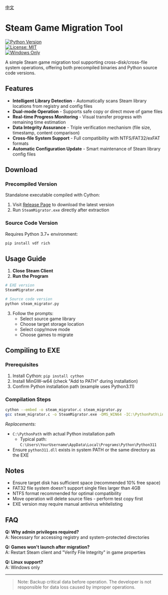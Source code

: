 [中文](README_zh.md)

# Steam Game Migration Tool

[![Python Version](https://img.shields.io/badge/python-3.7%2B-blue)](https://www.python.org/)  
[![License: MIT](https://img.shields.io/badge/License-MIT-yellow.svg)](https://opensource.org/licenses/MIT)  
[![Windows Only](https://img.shields.io/badge/platform-Windows-lightgrey)](https://www.microsoft.com/windows)

A simple Steam game migration tool supporting cross-disk/cross-file system operations, offering both precompiled binaries and Python source code versions.

## Features

- **Intelligent Library Detection** - Automatically scans Steam library locations from registry and config files
- **Dual-mode Operation** - Supports safe copy or direct move of game files
- **Real-time Progress Monitoring** - Visual transfer progress with remaining time estimation
- **Data Integrity Assurance** - Triple verification mechanism (file size, timestamp, content comparison)
- **Cross-file System Support** - Full compatibility with NTFS/FAT32/exFAT formats
- **Automatic Configuration Update** - Smart maintenance of Steam library config files

## Download

### Precompiled Version

Standalone executable compiled with Cython:

1. Visit [Release Page](https://github.com/Zucker-jex/SteamMigrator/releases) to download the latest version
2. Run `SteamMigrator.exe` directly after extraction

### Source Code Version

Requires Python 3.7+ environment:

```bash
pip install vdf rich
```

## Usage Guide

1. **Close Steam Client**
2. **Run the Program**

```bash
# EXE version
SteamMigrator.exe

# Source code version
python steam_migrator.py
```

3. Follow the prompts:
   - Select source game library
   - Choose target storage location
   - Select copy/move mode
   - Choose games to migrate

## Compiling to EXE

### Prerequisites

1. Install Cython: `pip install cython`
2. Install MinGW-w64 (check "Add to PATH" during installation)
3. Confirm Python installation path (example uses Python3.11)

### Compilation Steps

```bash
cython --embed -o steam_migrator.c steam_migrator.py
gcc steam_migrator.c -o SteamMigrator.exe -DMS_WIN64 -IC:\PythonPath\include -LC:\PythonPath\libs -lpython311 -municode
```

_Replacements:_

- `C:\PythonPath` with actual Python installation path
  - Typical path: `C:\Users\YourUsername\AppData\Local\Programs\Python\Python311`
- Ensure `python311.dll` exists in system PATH or the same directory as the EXE

## Notes

- Ensure target disk has sufficient space (recommended 10% free space)
- FAT32 file system doesn't support single files larger than 4GB
- NTFS format recommended for optimal compatibility
- Move operation will delete source files - perform test copy first
- EXE version may require manual antivirus whitelisting

## FAQ

**Q: Why admin privileges required?**  
A: Necessary for accessing registry and system-protected directories

**Q: Games won't launch after migration?**  
A: Restart Steam client and "Verify File Integrity" in game properties

**Q: Linux support?**  
A: Windows only

---

> Note: Backup critical data before operation. The developer is not responsible for data loss caused by improper operations.
